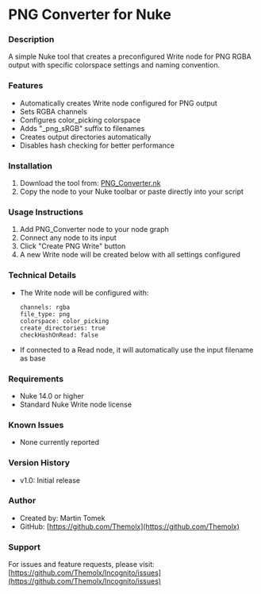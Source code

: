 # PNG Converter for Nuke

### **Description**
A simple Nuke tool that creates a preconfigured Write node for PNG RGBA output with specific colorspace settings and naming convention.

### **Features**
- Automatically creates Write node configured for PNG output
- Sets RGBA channels
- Configures color_picking colorspace
- Adds "_png_sRGB" suffix to filenames
- Creates output directories automatically
- Disables hash checking for better performance

### **Installation**
1. Download the tool from: [PNG_Converter.nk](https://github.com/Themolx/Incognito/blob/main/Nuke/PNG_Converter.nk)
2. Copy the node to your Nuke toolbar or paste directly into your script

### **Usage Instructions**
1. Add PNG_Converter node to your node graph
2. Connect any node to its input
3. Click "Create PNG Write" button
4. A new Write node will be created below with all settings configured

### **Technical Details**
- The Write node will be configured with:
  ```
  channels: rgba
  file_type: png
  colorspace: color_picking
  create_directories: true
  checkHashOnRead: false
  ```
- If connected to a Read node, it will automatically use the input filename as base

### **Requirements**
- Nuke 14.0 or higher
- Standard Nuke Write node license

### **Known Issues**
- None currently reported

### **Version History**
- v1.0: Initial release

### **Author**
- Created by: Martin Tomek
- GitHub: [https://github.com/Themolx](https://github.com/Themolx)

### **Support**
For issues and feature requests, please visit:
[https://github.com/Themolx/Incognito/issues](https://github.com/Themolx/Incognito/issues)
